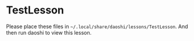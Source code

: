# TestLesson #
Please place these files in `~/.local/share/daoshi/lessons/TestLesson`. And then run daoshi to view this lesson.
